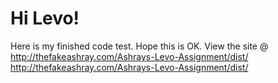 # Hi Levo!

Here is my finished code test. Hope this is OK. View the site @ http://thefakeashray.com/Ashrays-Levo-Assignment/dist/ <http://thefakeashray.com/Ashrays-Levo-Assignment/dist/>